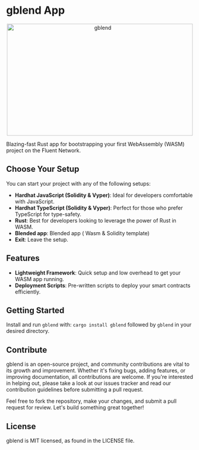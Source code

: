 # gblend App


<p align="center">
  <img src="https://i.ibb.co/CwXLfxb/Screenshot-2024-10-14-at-7-15-34-PM.png" alt="gblend" width="500" height="300">
</p>



Blazing-fast Rust app for bootstrapping your first WebAssembly (WASM) project on the Fluent Network.
## Choose Your Setup

You can start your project with any of the following setups:

- **Hardhat JavaScript (Solidity & Vyper)**: Ideal for developers comfortable with JavaScript.
- **Hardhat TypeScript (Solidity & Vyper)**: Perfect for those who prefer TypeScript for type-safety.
- **Rust**: Best for developers looking to leverage the power of Rust in WASM.
- **Blended app**: Blended app ( Wasm & Solidity template) 
- **Exit**: Leave the setup.

## Features

- **Lightweight Framework**: Quick setup and low overhead to get your WASM app running.
- **Deployment Scripts**: Pre-written scripts to deploy your smart contracts efficiently.

## Getting Started

Install and run `gblend` with: `cargo install gblend` followed by `gblend` in your desired directory.

## Contribute

gblend is an open-source project, and community contributions are vital to its growth and improvement. Whether it's fixing bugs, adding features, or improving documentation, all contributions are welcome. If you're interested in helping out, please take a look at our issues tracker and read our contribution guidelines before submitting a pull request.

Feel free to fork the repository, make your changes, and submit a pull request for review. Let's build something great together!

## License

gblend is MIT licensed, as found in the LICENSE file.


